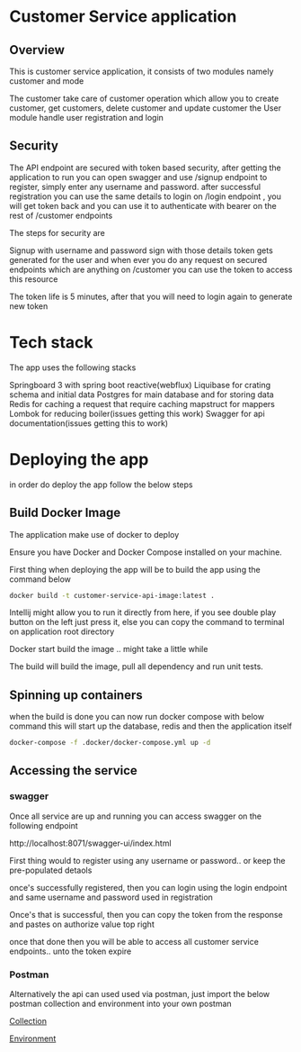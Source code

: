 # Customer Service application

## Overview

This is customer service application, it consists of two modules namely customer and mode

The customer take care of customer operation which allow you to create customer, get customers, delete customer and update customer
the User module handle user registration and login

## Security

The API endpoint are secured with token based security, after getting the application to run you can open
swagger and use /signup endpoint to register, simply enter any username and password. after successful registration
you can use the same details to login on /login endpoint , you will get token back and you can use it to authenticate with bearer
on the rest of /customer endpoints

The steps for security are

Signup with username and password
sign with those details
token gets generated for the user
and when ever you do any request on secured endpoints which are anything on /customer
you can use the token to access this resource

The token life is 5 minutes, after that you will need to login again to generate new token

# Tech stack

The app uses the following stacks

Springboard 3 with spring boot reactive(webflux)
Liquibase for crating schema and initial data
Postgres for main database and for storing data
Redis for caching a request that require caching
mapstruct for mappers
Lombok for reducing boiler(issues getting this work)
Swagger for api documentation(issues getting this to work)

# Deploying the app
in order do deploy the app follow the below steps

## Build Docker Image
The application make use of docker to deploy 

Ensure you have Docker and Docker Compose installed on your machine.

First thing when deploying the app will be to build the app using the command below

```bash
docker build -t customer-service-api-image:latest .
````

Intellij might allow you to run it directly from here, if you see double play button on the left just press it,
else you can copy the command to terminal on application root directory

Docker start build the image .. might take a little while

The build will build the image, pull all dependency and run unit tests.

## Spinning up containers
when the build is done you can now run docker compose with below command
this will start up the database, redis and then the application itself

```bash
docker-compose -f .docker/docker-compose.yml up -d
```

## Accessing the service

### swagger
Once all service are up and running you can access swagger on the following endpoint

http://localhost:8071/swagger-ui/index.html

First thing would to register using any username or password.. or keep the pre-populated detaols

once's successfully registered, then you can login using the login endpoint and same username and password used in registration

Once's that is successful, then you can copy the token from the response and pastes on authorize value top right

once that done then you will be able to access all customer service endpoints.. unto the token expire

### Postman
Alternatively the api can used used via postman, just import the below postman collection and environment into your own postman

[Collection](.postman/Assesment.postman_collection.json)

[Environment](.postman/Assesment.postman_environment.json)


